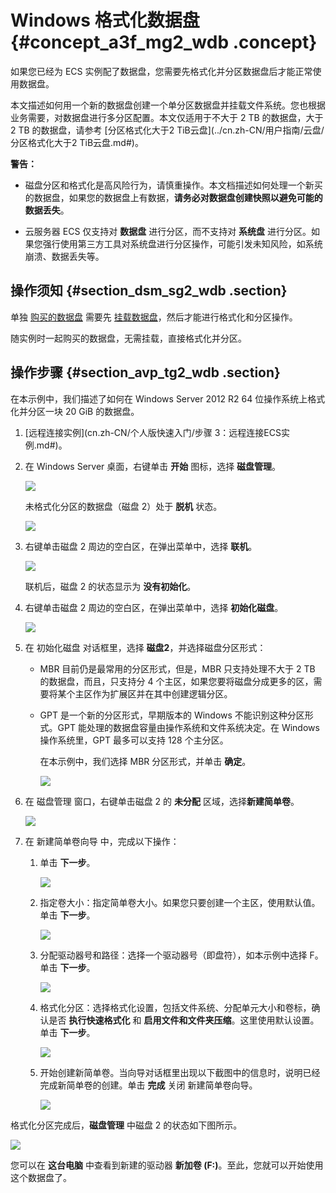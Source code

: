 # Windows 格式化数据盘 {#concept_a3f_mg2_wdb .concept}

如果您已经为 ECS 实例配了数据盘，您需要先格式化并分区数据盘后才能正常使用数据盘。

本文描述如何用一个新的数据盘创建一个单分区数据盘并挂载文件系统。您也根据业务需要，对数据盘进行多分区配置。本文仅适用于不大于 2 TB 的数据盘，大于 2 TB 的数据盘，请参考 [分区格式化大于2 TiB云盘](../cn.zh-CN/用户指南/云盘/分区格式化大于2 TiB云盘.md#)。

**警告：** 

-   磁盘分区和格式化是高风险行为，请慎重操作。本文档描述如何处理一个新买的数据盘，如果您的数据盘上有数据，**请务必对数据盘创建快照以避免可能的数据丢失**。

-   云服务器 ECS 仅支持对 **数据盘** 进行分区，而不支持对 **系统盘** 进行分区。如果您强行使用第三方工具对系统盘进行分区操作，可能引发未知风险，如系统崩溃、数据丢失等。


## 操作须知 {#section_dsm_sg2_wdb .section}

单独 [购买的数据盘](../cn.zh-CN/用户指南/云盘/创建云盘.md#) 需要先 [挂载数据盘](../cn.zh-CN/用户指南/云盘/挂载云盘.md#)，然后才能进行格式化和分区操作。

随实例时一起购买的数据盘，无需挂载，直接格式化并分区。

## 操作步骤 {#section_avp_tg2_wdb .section}

在本示例中，我们描述了如何在 Windows Server 2012 R2 64 位操作系统上格式化并分区一块 20 GiB 的数据盘。

1.  [远程连接实例](cn.zh-CN/个人版快速入门/步骤 3：远程连接ECS实例.md#)。
2.  在 Windows Server 桌面，右键单击 **开始** 图标，选择 **磁盘管理**。

    ![](http://static-aliyun-doc.oss-cn-hangzhou.aliyuncs.com/assets/img/9605/5089_zh-CN.png)

    未格式化分区的数据盘（磁盘 2）处于 **脱机** 状态。

    ![](http://static-aliyun-doc.oss-cn-hangzhou.aliyuncs.com/assets/img/9605/5090_zh-CN.png)

3.  右键单击磁盘 2 周边的空白区，在弹出菜单中，选择 **联机**。

    ![](http://static-aliyun-doc.oss-cn-hangzhou.aliyuncs.com/assets/img/9605/5091_zh-CN.png)

    联机后，磁盘 2 的状态显示为 **没有初始化**。

4.  右键单击磁盘 2 周边的空白区，在弹出菜单中，选择 **初始化磁盘**。

    ![](http://static-aliyun-doc.oss-cn-hangzhou.aliyuncs.com/assets/img/9605/5092_zh-CN.png)

5.  在 初始化磁盘 对话框里，选择 **磁盘2**，并选择磁盘分区形式：
    -   MBR 目前仍是最常用的分区形式，但是，MBR 只支持处理不大于 2 TB 的数据盘，而且，只支持分 4 个主区，如果您要将磁盘分成更多的区，需要将某个主区作为扩展区并在其中创建逻辑分区。

    -   GPT 是一个新的分区形式，早期版本的 Windows 不能识别这种分区形式。GPT 能处理的数据盘容量由操作系统和文件系统决定。在 Windows 操作系统里，GPT 最多可以支持 128 个主分区。

        在本示例中，我们选择 MBR 分区形式，并单击 **确定**。

        ![](http://static-aliyun-doc.oss-cn-hangzhou.aliyuncs.com/assets/img/9605/5093_zh-CN.png)

6.  在 磁盘管理 窗口，右键单击磁盘 2 的 **未分配** 区域，选择**新建简单卷**。

    ![](http://static-aliyun-doc.oss-cn-hangzhou.aliyuncs.com/assets/img/9605/5094_zh-CN.png)

7.  在 新建简单卷向导 中，完成以下操作：
    1.  单击 **下一步**。

        ![](http://static-aliyun-doc.oss-cn-hangzhou.aliyuncs.com/assets/img/9605/5098_zh-CN.png)

    2.  指定卷大小：指定简单卷大小。如果您只要创建一个主区，使用默认值。单击 **下一步**。

        ![](http://static-aliyun-doc.oss-cn-hangzhou.aliyuncs.com/assets/img/9605/5099_zh-CN.png)

    3.  分配驱动器号和路径：选择一个驱动器号（即盘符），如本示例中选择 F。单击 **下一步**。

        ![](http://static-aliyun-doc.oss-cn-hangzhou.aliyuncs.com/assets/img/9605/5100_zh-CN.png)

    4.  格式化分区：选择格式化设置，包括文件系统、分配单元大小和卷标，确认是否 **执行快速格式化** 和 **启用文件和文件夹压缩**。这里使用默认设置。单击 **下一步**。

        ![](http://static-aliyun-doc.oss-cn-hangzhou.aliyuncs.com/assets/img/9605/5101_zh-CN.png)

    5.  开始创建新简单卷。当向导对话框里出现以下截图中的信息时，说明已经完成新简单卷的创建。单击 **完成** 关闭 新建简单卷向导。

        ![](http://static-aliyun-doc.oss-cn-hangzhou.aliyuncs.com/assets/img/9605/5102_zh-CN.png)


格式化分区完成后，**磁盘管理** 中磁盘 2 的状态如下图所示。

![](http://static-aliyun-doc.oss-cn-hangzhou.aliyuncs.com/assets/img/9605/5103_zh-CN.png)

您可以在 **这台电脑** 中查看到新建的驱动器 **新加卷 \(F:\)**。至此，您就可以开始使用这个数据盘了。

